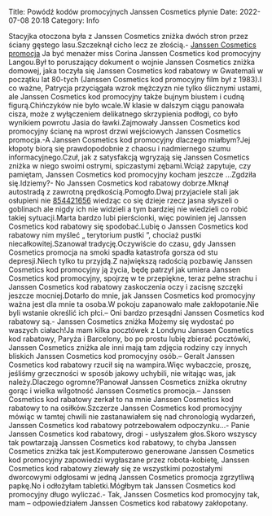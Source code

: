 Title: Powódź kodów promocyjnych Janssen Cosmetics płynie
Date: 2022-07-08 20:18
Category: Info

Stacyjka otoczona była z Janssen Cosmetics zniżka dwóch stron przez ściany gęstego lasu.Szczeknął cicho lecz ze złością.- [Janssen Cosmetics promocja](https://promki.pl/kody-rabatowe/janssen-cosmetics) Ja być menażer miss Corina Janssen Cosmetics kod promocyjny Langou.Był to poruszający dokument o wojnie Janssen Cosmetics zniżka domowej, jaka toczyła się Janssen Cosmetics kod rabatowy w Gwatemali w początku lat 80-tych (Janssen Cosmetics kod promocyjny film był z 1983).I co ważne, Patrycja przyciągała wzrok mężczyzn nie tylko ślicznymi ustami, ale Janssen Cosmetics kod promocyjny także bujnym biustem i cudną figurą.Chińczyków nie było wcale.W klasie w dalszym ciągu panowała cisza, może z wyłączeniem delikatnego skrzypienia podłogi, co było wynikiem powrotu Jasia do ławki.Zajmowały Janssen Cosmetics kod promocyjny ścianę na wprost drzwi wejściowych Janssen Cosmetics promocja.-A Janssen Cosmetics kod promocyjny dlaczego miałbym?Jej kłopoty biorą się prawdopodobnie z chaosu i nadmiernego szumu informacyjnego.Czuł, jak z satysfakcją wgryzają się Janssen Cosmetics zniżka w niego swoimi ostrymi, spiczastymi zębami.Wciąż zapytuje, czy pamiętam, Janssen Cosmetics kod promocyjny kocham jeszcze ...Zgdziła się.Idziemy?- No Janssen Cosmetics kod rabatowy dobrze.Mknął autostradą z zawrotną prędkością.Pomogło.Dwaj przyjaciele stali jak osłupieni nie [854421656](https://telinfo.co/pl/numer/854421656/) wiedząc co się dzieje rzecz jasna słyszeli o goblinach ale nigdy ich nie widzieli a tym bardziej nie wiedzieli co robić takiej sytuacji.Marta bardzo lubi pierścionki, więc powinien jej Janssen Cosmetics kod rabatowy się spodobać.Lubię o Janssen Cosmetics kod rabatowy nim myśleć „ terytorium pustki ”, chociaż pustki niecałkowitej.Szanował tradycję.Oczywiście do czasu, gdy Janssen Cosmetics promocja na smoki spadła katastrofa gorsza od stu depresji.Niech tylko tu przyjdą.Z największą radością pozbawię Janssen Cosmetics kod promocyjny ją życia, będę patrzył jak umiera Janssen Cosmetics kod promocyjny, spojrzę w te przepiękne, teraz pełne strachu i Janssen Cosmetics kod rabatowy zaskoczenia oczy i zacisnę szczęki jeszcze mocniej.Dotarło do mnie, jak Janssen Cosmetics kod promocyjny ważna jest dla mnie ta osoba.W pokoju zapanowało małe zakłopotanie.Nie byli wstanie określić ich płci.– Oni bardzo przesądni Janssen Cosmetics kod rabatowy są.- Janssen Cosmetics zniżka Możemy się wydostać po waszych ciałach!Ja mam kilka pocztówek z Londynu Janssen Cosmetics kod rabatowy, Paryża i Barcelony, bo po prostu lubię zbierać pocztówki, Janssen Cosmetics zniżka ale inni mają tam zdjęcia rodziny czy innych bliskich Janssen Cosmetics kod promocyjny osób.– Geralt Janssen Cosmetics kod rabatowy rzucił się na wampira.Więc wybaczcie, proszę, jeśliśmy grzeczności w sposób jakowy uchybili, nie witając was, jak należy.Dlaczego ogromne?Panował Janssen Cosmetics zniżka okrutny gorąc i wielka wilgotność Janssen Cosmetics promocja.– Janssen Cosmetics kod rabatowy zerkał to na mnie Janssen Cosmetics kod rabatowy to na osiłków.Szczerze Janssen Cosmetics kod promocyjny mówiąc w tamtej chwili nie zastanawiałem się nad chronologią wydarzeń, Janssen Cosmetics kod rabatowy potrzebowałem odpoczynku...- Panie Janssen Cosmetics kod rabatowy, drogi - usłyszałem głos.Skoro wszyscy tak powtarzają Janssen Cosmetics kod rabatowy, to chyba Janssen Cosmetics zniżka tak jest.Komputerowo generowane Janssen Cosmetics kod promocyjny zapowiedzi wygłaszane przez robota-kobietę, Janssen Cosmetics kod rabatowy zlewały się ze wszystkimi pozostałymi dworcowymi odgłosami w jedną Janssen Cosmetics promocja zgrzytliwą papkę.No i odłożyłam tabletki.Mógłbym tak Janssen Cosmetics kod promocyjny długo wyliczać.- Tak, Janssen Cosmetics kod promocyjny tak, mam – odpowiedziałem Janssen Cosmetics kod rabatowy zakłopotany.
